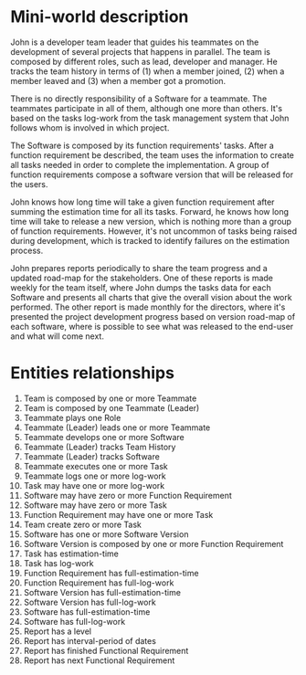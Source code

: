 # Mini-world description

John is a developer team leader that guides his teammates on the development of several projects 
that happens in parallel. The team is composed by different roles, such as lead, developer and manager. 
He tracks the team history in terms of (1) when a member joined, (2) when a member leaved and (3) 
when a member got a promotion.

There is no directly responsibility of a Software for a teammate. The teammates participate in all 
of them, although one more than others. It's based on the tasks log-work from the task management 
system that John follows whom is involved in which project.

The Software is composed by its function requirements' tasks. After a function requirement be 
described, the team uses the information to create all tasks needed in order to complete the implementation. 
A group of function requirements compose a software version that will be released for the users.

John knows how long time will take a given function requirement after summing the estimation time 
for all its tasks. Forward, he knows how long time will take to release a new version, which is 
nothing more than a group of function requirements. However, it's not uncommon of tasks being 
raised during development, which is tracked to identify failures on the estimation process.

John prepares reports periodically to share the team progress and a updated road-map for the stakeholders.
One of these reports is made weekly for the team itself, where John dumps the tasks data for each 
Software and presents all charts that give the overall vision about the work performed. 
The other report is made monthly for the directors, where it's presented the project development 
progress based on version road-map of each software, where is possible to see what was released to 
the end-user and what will come next.

# Entities relationships

1. Team is composed by one or more Teammate
2. Team is composed by one Teammate (Leader)
3. Teammate plays one Role
4. Teammate (Leader) leads one or more Teammate
5. Teammate develops one or more Software
6. Teammate (Leader) tracks Team History
7. Teammate (Leader) tracks Software
8. Teammate executes one or more Task
9. Teammate logs one or more log-work
10. Task may have one or more log-work
11. Software may have zero or more Function Requirement
12. Software may have zero or more Task
13. Function Requirement may have one or more Task
14. Team create zero or more Task
15. Software has one or more Software Version
16. Software Version is composed by one or more Function Requirement
17. Task has estimation-time
18. Task has log-work
19. Function Requirement has full-estimation-time
20. Function Requirement has full-log-work
21. Software Version has full-estimation-time
22. Software Version has full-log-work
23. Software has full-estimation-time
24. Software has full-log-work
25. Report has a level
26. Report has interval-period of dates
27. Report has finished Functional Requirement
28. Report has next Functional Requirement